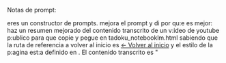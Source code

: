 Notas de prompt:

eres un constructor de prompts. mejora el prompt y di por qu:e es mejor: haz un resumen mejorado del contenido transcrito de un v:ideo de youtube p:ublico para que copie y pegue en tadoku_notebooklm.html sabiendo que la ruta de referencia a volver al inicio es
<a href="/">← Volver al inicio</a> y el estilo de la p:agina est:a definido en <link rel="stylesheet" href="css/site.css">. El contenido transcrito es "
